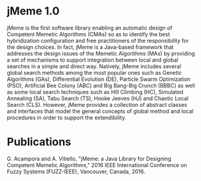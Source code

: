 # jMeme 1.0
jMeme is the first software library enabling an automatic design of Competent Memetic Algorithms (CMAs) so as to identify the best hybridization configuration and free practitioners of the responsibility for the design choices. In fact, jMeme is a Java-based framework that addresses the design issues of the Memetic Algorithms (MAs) by providing a set of mechanisms to support integration between local and global searches in a simple and direct way. 
Natively, jMeme includes several global search methods among the most popular ones such as Genetic Algorithms (GAs), Differential Evolution (DE), Particle Swarm Optimization (PSO), Artificial Bee Colony (ABC) and Big Bang-Big Crunch (BBBC) as well as some local search techniques such as Hill Climbing (HC), Simulated Annealing (SA), Tabu Search (TS), Hooke Jeeves (HJ) and Chaotic Local Search (CLS). However, jMeme provides a collection of abstract classes and interfaces that model the general concepts of global method and local procedures in order to support the extendibility.

# Publications
G. Acampora and A. Vitiello, "jMeme: a Java Library for Designing Competent Memetic Algorithms," 2016 IEEE International Conference on Fuzzy Systems (FUZZ-IEEE), Vancouver, Canada, 2016.


